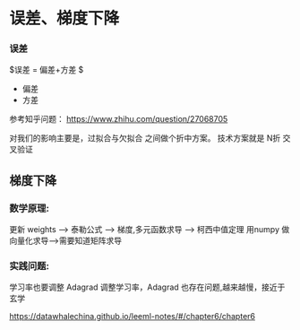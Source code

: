 # 误差、梯度下降


### 误差

$误差 =  偏差+方差 $ 

* 偏差
* 方差

参考知乎问题：
https://www.zhihu.com/question/27068705

对我们的影响主要是，过拟合与欠拟合 之间做个折中方案。
技术方案就是 N折 交叉验证




## 梯度下降
### 数学原理:
 更新 weights --> 泰勒公式 --> 梯度,多元函数求导 --> 柯西中值定理
 用numpy 做 向量化求导-->需要知道矩阵求导
### 实践问题:
 学习率也要调整
 Adagrad 调整学习率，Adagrad 也存在问题,越来越慢，接近于玄学





https://datawhalechina.github.io/leeml-notes/#/chapter6/chapter6



